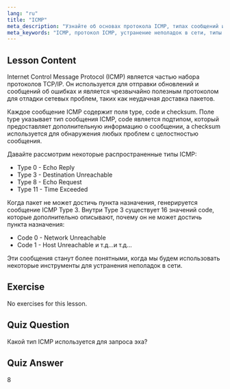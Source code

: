 ```yaml
---
lang: "ru"
title: "ICMP"
meta_description: "Узнайте об основах протокола ICMP, типах сообщений и кодах для устранения неполадок в сети. Поймите, как ICMP работает для отладки сетевых проблем."
meta_keywords: "ICMP, протокол ICMP, устранение неполадок в сети, типы ICMP, сети Linux, для начинающих, учебник, руководство"
---
```


## Lesson Content

Internet Control Message Protocol (ICMP) является частью набора протоколов TCP/IP. Он используется для отправки обновлений и сообщений об ошибках и является чрезвычайно полезным протоколом для отладки сетевых проблем, таких как неудачная доставка пакетов.

Каждое сообщение ICMP содержит поля type, code и checksum. Поле type указывает тип сообщения ICMP, code является подтипом, который предоставляет дополнительную информацию о сообщении, а checksum используется для обнаружения любых проблем с целостностью сообщения.

Давайте рассмотрим некоторые распространенные типы ICMP:

- Type 0 - Echo Reply
- Type 3 - Destination Unreachable
- Type 8 - Echo Request
- Type 11 - Time Exceeded

Когда пакет не может достичь пункта назначения, генерируется сообщение ICMP Type 3. Внутри Type 3 существует 16 значений code, которые дополнительно описывают, почему он не может достичь пункта назначения:

- Code 0 - Network Unreachable
- Code 1 - Host Unreachable
  и т.д...и т.д...

Эти сообщения станут более понятными, когда мы будем использовать некоторые инструменты для устранения неполадок в сети.

## Exercise

No exercises for this lesson.

## Quiz Question

Какой тип ICMP используется для запроса эха?

## Quiz Answer

8

